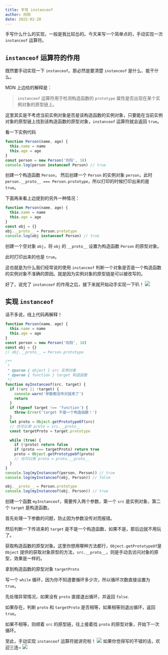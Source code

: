 ```yaml
---
title: 手写 instanceof
author: 向阳
date: 2022-02-20
---
```


手写什么什么的实现，一般是我比较怂的。今天来写一个简单点的，手动实现一次 `instanceof` 运算符。

## `instanceof` 运算符的作用

既然要手动实现一下 `instanceof`。那必然是要清楚 `instanceof` 是什么、能干什么。

MDN 上边给的解释是：

> `instanceof` 运算符用于检测构造函数的 `prototype` 属性是否出现在某个实例对象的原型链上。

这里其实是不考虑当前实例对象是否是该构造函数的实例对象，只要能在当前实例对象的原型链上找到该构造函数的原型对象，`instanceof` 运算符就会返回 `true`。

看一下实例代码

```javascript
function Person(name, age) {
  this.name = name
  this.age = age
}
const person = new Person('向阳', 18)
console.log(person instanceof Person) // true
```

创建一个构造函数 `Person`， 然后创建一个 `Person` 的实例对象 `person`，此时 `person.__proto__ === Person.prototype`，所以打印的时候打印出来的是 `true`。

下面再来看上边提到的另外一种情况：

```javascript
function Person(name, age) {
  this.name = name
  this.age = age
}
const obj = {}
obj.__proto__ = Person.prototype
console.log(obj instanceof Person) // true
```

创建一个空对象 `obj`，将 `obj` 的 `__proto__` 设置为构造函数 `Person` 的原型对象。

此时打印出来的也是 `true`。

这也就是为什么我们经常说的使用 `instanceof` 判断一个对象是否是一个构造函数的实例对象不准确的原因。就是因为实例对象的原型链是可以被改写的。

好了，说完了 `instanceof` 的作用之后，接下来就开始动手实现一下叭！
![](https://files.mdnice.com/user/17954/1506ce5d-f0e4-4bd9-a877-21050e131447.png)

## 实现 `instanceof`

话不多说，线上代码再解释！

```javascript
function Person(name, age) {
  this.name = name
  this.age = age
}
const person = new Person('向阳', 18)
const obj = {}
// obj.__proto__ = Person.prototype

/**
 *
 * @param { object } src 实例对象
 * @param { function } target 构造函数
 */
function myInstanceof(src, target) {
  if (!src || !target) {
    console.warn('参数都没传对就来了')
    return
  }
  if (typeof target !== 'function') {
    throw Error('target 不是一个构造函数！')
  }
  let proto = Object.getPrototypeOf(src)
  // 也可以用 proto = src.__proto__
  const targetProto = target.prototype

  while (true) {
    if (!proto) return false
    if (proto === targetProto) return true
    proto = Object.getPrototypeOf(proto)
    // 也可以用 proto = proto.__proto__
  }
}
console.log(myInstanceof(person, Person)) // true
console.log(myInstanceof(obj, Person)) // false

obj.__proto__ = Person.prototype
console.log(myInstanceof(obj, Person)) // true
```

创建一个函数 `myInstanceof`，需要传入两个参数，第一个 `src` 是实例对象，第二个 `target` 是构造函数。

首先处理一下参数的问题，防止因为参数没传对而报错。

然后判断一下传进来的 `target` 是不是一个构造函数，如果不是，那后边就不用玩了。

获取构造函数的原型对象。这里你想用哪种方法都行，`Object.getPrototypeOf`是 `Object` 提供的获取对象原型的方法，`src.__proto__`，则是手动去访问对象的原型，效果是一样的。

拿到构造函数的原型对象 `targetProto`

写一个 `while` 循环，因为你不知道要循环多少次，所以循环次数直接设置为 `true`。

先处理异常情况，如果没有 `proto` 直接退出循环，并返回 `false`.

如果存在，判断 `proto` 和 `targetProto` 是否相等，如果相等则退出循环，返回 `true`。

如果不相等，则顺着 `src` 的原型链，往上接着找 `proto` 的原型对象，开始下一次循环。

至此，手动实现 `instanceof` 运算符就讲完啦！
![](https://files.mdnice.com/user/17954/3464ccf7-2e2b-4506-970f-326a88a8c245.png)
如果你觉得写的不错的话，欢迎三连~
![](https://img.soogif.com/5HkHKKxGJ6ZmhQ7c8nLYOE9jfEXDpqp4.gif?scope=mdnice)

<Back />
<Plum />

